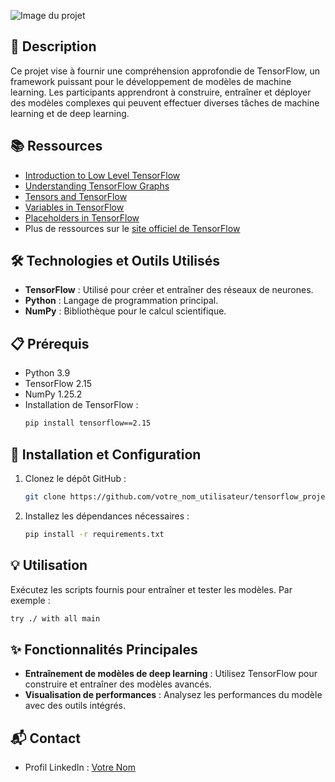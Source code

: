 ![Image du projet](https://specials-images.forbesimg.com/imageserve/5fc09cf1950179a3f5f74874/960x0.jpg?fit=scale)

## 📝 Description
Ce projet vise à fournir une compréhension approfondie de TensorFlow, un framework puissant pour le développement de modèles de machine learning. Les participants apprendront à construire, entraîner et déployer des modèles complexes qui peuvent effectuer diverses tâches de machine learning et de deep learning.

## 📚 Ressources
- [Introduction to Low Level TensorFlow](https://tensorflow.org/low_level_intro)
- [Understanding TensorFlow Graphs](https://tensorflow.org/graphs)
- [Tensors and TensorFlow](https://tensorflow.org/tensors)
- [Variables in TensorFlow](https://tensorflow.org/variables)
- [Placeholders in TensorFlow](https://tensorflow.org/placeholders)
- Plus de ressources sur le [site officiel de TensorFlow](https://tensorflow.org/resources)

## 🛠️ Technologies et Outils Utilisés
- **TensorFlow** : Utilisé pour créer et entraîner des réseaux de neurones.
- **Python** : Langage de programmation principal.
- **NumPy** : Bibliothèque pour le calcul scientifique.

## 📋 Prérequis
- Python 3.9
- TensorFlow 2.15
- NumPy 1.25.2
- Installation de TensorFlow :
  ```bash
  pip install tensorflow==2.15
  ```

## 🚀 Installation et Configuration
1. Clonez le dépôt GitHub :
   ```bash
   git clone https://github.com/votre_nom_utilisateur/tensorflow_project.git
   ```
2. Installez les dépendances nécessaires :
   ```bash
   pip install -r requirements.txt
   ```

## 💡 Utilisation
Exécutez les scripts fournis pour entraîner et tester les modèles. Par exemple :
```bash
try ./ with all main
```

## ✨ Fonctionnalités Principales
- **Entraînement de modèles de deep learning** : Utilisez TensorFlow pour construire et entraîner des modèles avancés.
- **Visualisation de performances** : Analysez les performances du modèle avec des outils intégrés.

## 📬 Contact
- Profil LinkedIn : [Votre Nom](https://www.linkedin.com/in/matheo-gremont-aa0b41251/)
